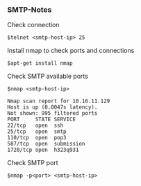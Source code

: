 ### SMTP-Notes
Check connection
```
$telnet <smtp-host-ip> 25
```
Install nmap to check ports and connections
```
$apt-get install nmap
```
Check SMTP available ports
```
$nmap <smtp-host-ip>

Nmap scan report for 10.16.11.129
Host is up (0.0047s latency).
Not shown: 995 filtered ports
PORT     STATE SERVICE
22/tcp   open  ssh
25/tcp   open  smtp
110/tcp  open  pop3
587/tcp  open  submission
1720/tcp open  h323q931
```
Check SMTP port
```
$nmap -p<port> <smtp-host-ip>
```
